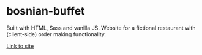 # bosnian-buffet

Built with HTML, Sass and vanilla JS. Website for a fictional restaurant with (client-side) order making functionality.

[Link to site](https://sakib-avdibasic.github.io/bosnian-buffet/)
